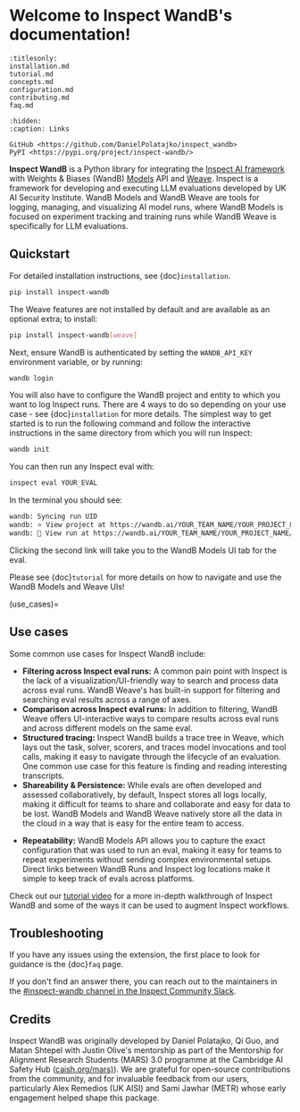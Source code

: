 # Welcome to Inspect WandB's documentation!

```{toctree}
:titlesonly:
installation.md
tutorial.md
concepts.md
configuration.md
contributing.md
faq.md
```

```{toctree}
:hidden:
:caption: Links

GitHub <https://github.com/DanielPolatajko/inspect_wandb>
PyPI <https://pypi.org/project/inspect-wandb/>
```

**Inspect WandB** is a Python library for integrating the [Inspect AI framework](https://inspect.aisi.org.uk/) with Weights & Biases (WandB) [Models](https://wandb.ai/site/models/) API and [Weave](https://wandb.ai/site/weave/).
Inspect is a framework for developing and executing LLM evaluations developed by UK AI Security Institute.
WandB Models and WandB Weave are tools for logging, managing, and visualizing AI model runs, where WandB Models is focused on experiment tracking and training runs while WandB Weave is specifically for LLM evaluations.

## Quickstart

For detailed installation instructions, see {doc}`installation`.
```bash
pip install inspect-wandb
```

The Weave features are not installed by default and are available as an optional extra; to install:
```bash
pip install inspect-wandb[weave]
```

Next, ensure WandB is authenticated by setting the `WANDB_API_KEY` environment variable, or by running:
```bash
wandb login
```

You will also have to configure the WandB project and entity to which you want to log Inspect runs. There are 4 ways to do so depending on your use case - see {doc}`installation` for more details. The simplest way to get started is to run the following command and follow the interactive instructions in the same directory from which you will run Inspect:

```bash
wandb init
```

You can then run any Inspect eval with:
```bash
inspect eval YOUR_EVAL     
```

In the terminal you should see:
```bash
wandb: Syncing run UID
wandb: ⭐️ View project at https://wandb.ai/YOUR_TEAM_NAME/YOUR_PROJECT_NAME
wandb: 🚀 View run at https://wandb.ai/YOUR_TEAM_NAME/YOUR_PROJECT_NAME/runs/UID
```

Clicking the second link will take you to the WandB Models UI tab for the eval.

Please see {doc}`tutorial` for more details on how to navigate and use the WandB Models and Weave UIs!

(use_cases)=
## Use cases
Some common use cases for Inspect WandB include:
* **Filtering across Inspect eval runs:** A common pain point with Inspect is the lack of a visualization/UI-friendly way to search and process data across eval runs. WandB Weave's has built-in support for filtering and searching eval results across a range of axes.
* **Comparison across Inspect eval runs:** In addition to filtering, WandB Weave offers UI-interactive ways to compare results across eval runs and across different models on the same eval.
* **Structured tracing:** Inspect WandB builds a trace tree in Weave, which lays out the task, solver, scorers, and traces model invocations and tool calls, making it easy to navigate through the lifecycle of an evaluation. One common use case for this feature is finding and reading interesting transcripts.
* **Shareability & Persistence:** While evals are often developed and assessed collaboratively, by default, Inspect stores all logs locally, making it difficult for teams to share and collaborate and easy for data to be lost. WandB Models and WandB Weave natively store all the data in the cloud in a way that is easy for the entire team to access.
- **Repeatability:** WandB Models API allows you to capture the exact configuration that was used to run an eval, making it easy for teams to repeat experiments without sending complex environmental setups. Direct links between WandB Runs and Inspect log locations make it simple to keep track of evals across platforms.

Check out our [tutorial video](https://youtu.be/djHsuT5XnX0) for a more in-depth walkthrough of Inspect WandB and some of the ways it can be used to augment Inspect workflows.

## Troubleshooting

If you have any issues using the extension, the first place to look for guidance is the {doc}`faq` page. 

If you don't find an answer there, you can reach out to the maintainers in the [#inspect-wandb channel in the Inspect Community Slack](https://inspectcommunity.slack.com/archives/C09B5B00459).


## Credits
Inspect WandB was originally developed by Daniel Polatajko, Qi Guo, and Matan Shtepel with Justin Olive's mentorship as part of the Mentorship for Alignment Research Students (MARS) 3.0 programme at the Cambridge AI Safety Hub ([caish.org/mars)](http://caish.org/mars)).
We are grateful for open-source contributions from the community, and for invaluable feedback from our users, particularly Alex Remedios (UK AISI) and Sami Jawhar (METR) whose early engagement helped shape this package. 